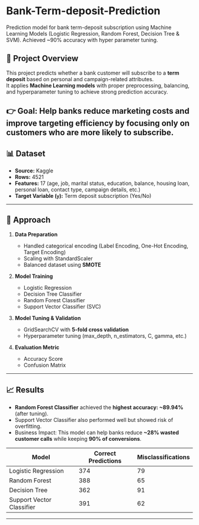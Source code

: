 # Bank-Term-deposit-Prediction
Prediction model for bank term-deposit subscription using Machine Learning Models (Logistic Regression, Random Forest, Decision Tree &amp; SVM). Achieved ~90% accuracy with hyper parameter tuning.

## 📌 Project Overview
This project predicts whether a bank customer will subscribe to a **term deposit** based on personal and campaign-related attributes.  
It applies **Machine Learning models** with proper preprocessing, balancing, and hyperparameter tuning to achieve strong prediction accuracy.

👉 Goal: Help banks **reduce marketing costs** and **improve targeting efficiency** by focusing only on customers who are more likely to subscribe.
---

## 📊 Dataset
- **Source:** Kaggle  
- **Rows:** 4521  
- **Features:** 17 (age, job, marital status, education, balance, housing loan, personal loan, contact type, campaign details, etc.)  
- **Target Variable (`y`):** Term deposit subscription (Yes/No)

---

## 🔧 Approach
1. **Data Preparation**
   - Handled categorical encoding (Label Encoding, One-Hot Encoding, Target Encoding)  
   - Scaling with StandardScaler  
   - Balanced dataset using **SMOTE**  

2. **Model Training**
   - Logistic Regression  
   - Decision Tree Classifier  
   - Random Forest Classifier  
   - Support Vector Classifier (SVC)  

3. **Model Tuning & Validation**
   - GridSearchCV with **5-fold cross validation**  
   - Hyperparameter tuning (max_depth, n_estimators, C, gamma, etc.)  

4. **Evaluation Metric**
   - Accuracy Score  
   - Confusion Matrix  

---

## 📈 Results
- **Random Forest Classifier** achieved the **highest accuracy: ~89.94%** (after tuning).  
- Support Vector Classifier also performed well but showed risk of overfitting.  
- Business Impact: This model can help banks reduce **~28% wasted customer calls** while keeping **90% of conversions**.  

| Model                     | Correct Predictions | Misclassifications |
|-------------------------  |---------------------|--------------------|
| Logistic Regression       | 374                 | 79                 |
| Random Forest             | 388                 | 65                 |
| Decision Tree             | 362                 | 91                 |
| Support Vector Classifier | 391                 | 62                 |

------
